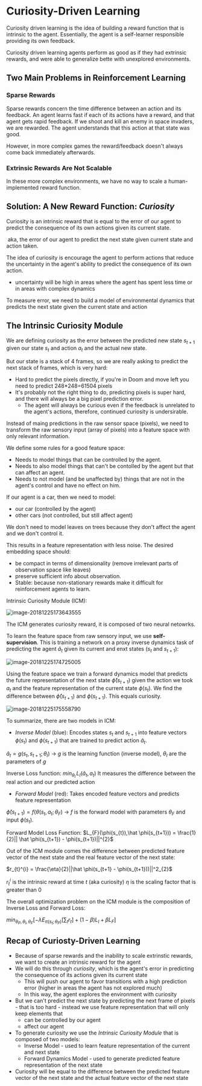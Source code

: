 # Curiosity-Driven Learning

Curiosity driven learning is the idea of building a reward function that is intrinsic to the agent. Essentially, the agent is a self-learner responsible providing its own feedback.

Curiosity driven learning agents perform as good as if they had extrinsic rewards, and were able to generalize bette with unexplored environments.

## Two Main Problems in Reinforcement Learning

### Sparse Rewards

Sparse rewards concern the time difference between an action and its feedback. An agent learns fast if each of its actions have a reward, and that agent gets rapid feedback. If we shoot and kill an enemy in space invaders, we are rewarded. The agent understands that this action at that state was good.

However, in more complex games the reward/feedback doesn't always come back immediately afterwards.

### Extrinsic Rewards Are Not Scalable

In these more complex environments, we have no way to scale a human-implemented reward function.

## Solution: A New Reward Function: *Curiosity*

Curiosity is an intrinsic reward that is equal to the error of our agent to predict the consequence of its own actions given its current state.

​	aka, the error of our agent to predict the next state given current state and action taken.

The idea of curiosity is encourage the agent to perform actions that reduce the uncertainty in the agent's ability to predict the consequence of its own action.

- uncertainty will be high in areas where the agent has spent less time or in areas with complex dynamics

To measure error, we need to build a model of environmental dynamics that predicts the next state given the current state and action

## The Intrinsic Curiosity Module

We are defining curiosity as the error between the predicted new state $s_{t+1}$ given our state $s_{t}$ and action $a_{t}$ and the actual new state.

But our state is a stack of 4 frames, so we are really asking to predict the next stack of frames, which is very hard:

- Hard to predict the pixels directly, if you're in Doom and move left you need to predict 248*248=61504 pixels
- It's probably not the right thing to do, predicting pixels is super hard, and there will always be a big pixel prediction error.
  - The agent will always be curious even if the feedback is unrelated to the agent's actions, therefore, continued curiosity is undersirable.

Instead of maing predictions in the raw sensor space (pixels), we need to transform the raw sensory input (array of pixels) into a feature space with only relevant information.

We define some rules for a good feature space:

- Needs to model things that can be controlled by the agent.
- Needs to also model things that can't be contolled by the agent but that can affect an agent.
- Needs to not model (and be unaffected by) things that are not in the agent's control and have no effect on him.

If our agent is a car, then we need to model:

- our car (controlled by the agent)
- other cars (not controlled, but still affect agent)

We don't need to model leaves on trees because they don't affect the agent and we don't control it.

This results in a feature representation with less noise. The desired embedding space should:

- be compact in terms of dimensionality (remove irrelevant parts of observation space like leaves)
- preserve sufficient info about observation.
- Stable: because non-stationary rewards make it difficult for reinforcement agents to learn.

Intrinsic Curiosity Module (ICM):

![image-20181225173643555](/Users/yeshg/RL/RL-experiments/Notes/img/icm.png)

The ICM generates curiosity reward, it is composed of two neural netowrks.

To learn the feature space from raw sensory input, we use **self-supervision**. This is training a network on a proxy inverse dynamics task of predicting the agent $\hat a_{t}$ given its current and enxt states ($s_{t}$ and $s_{t+1}$):

![image-20181225174725005](/Users/yeshg/RL/RL-experiments/Notes/img/icm_inverse_features.png)

Using the feature space we train a forward dynamics model that predicts the future representation of the next state $\hat \phi(s_{t+1})$ given the action we took $a_{t}$ and the feature representation of the current state $\phi(s_{t})$. We find the difference between $\hat\phi(s_{t+1})$ and $\phi(s_{t+1})$. This equals curiosity.

![image-20181225175558790](/Users/yeshg/RL/RL-experiments/Notes/img/icm_forward.png)

To summarize, there are two models in ICM:

- *Inverse Model* (blue): Encodes states $s_{t}$ and $s_{t+1}$ into feature vectors $\phi(s_{t})$ and $\phi(s_{t+1})$ that are trained to predict action $\hat a_{t}$.

$\hat a_{t} = g(s_{t},s_{t+1};\theta_{I})$ 
-> $g$ is the learning function (inverse model), $\theta_{I}$ are the parameters of $g$

Inverse Loss function: $min_{\theta_{I}}\,L_{I}(\hat a_{t},a_{t})$
It measures the difference between the real action and our predicted action 

- *Forward Model* (red): Takes encoded feature vectors and predicts feature representation

$\hat \phi(s_{t+1}) = f(\theta(s_{t},a_{t};\theta_{F})$
-> $f$ is the forward model with parameters $\theta_{F}$ and input $\phi(s_{t})$.

Forward Model Loss Function: $L_{F}(\phi(s_{t}),\hat \phi(s_{t+1})) = \frac{1}{2}|| \hat \phi(s_{t+1}) - \phi(s_{t+1})||^{2}$

Out of the ICM module comes the difference between predicted feature vector of the next state and the real feature vector of the next state:

$r_{t}^{i} = \frac{\eta}{2}||\hat \phi(s_{t+1} - \phi(s_{t+1}))||^2_{2}$

$r^{i}_{t}$ is the intrinsic reward at time $t$ (aka curiosity)
$\eta$ is the scaling factor that is greater than 0

The overall optimization problem on the ICM module is the composition of Inverse Loss and Forward Loss:

$min_{\theta_{P},\theta_{I},\theta_{F}}[-\lambda E_{\pi(s_{t};\theta_{P})}[\sum_{t}r_{t}]+(1-\beta)L_{I}+\beta L_{F}]$

## Recap of Curiosty-Driven Learning

- Because of sparse rewards and the inability to scale extrinstic rewards, we want to create an intrinsic reward for the agent
- We will do this through *curiosity*, which is the agent's error in predicting the consequence of its actions given its current state
  - This will push our agent to favor transitions with a high prediction error (higher in areas the agent has not explored much)
  - In this way, the agent explores the environment with curiosity
- But we can't predict the next state by predicting the next frame of pixels - that is too hard - instead we use feature representation that will only keep elements that
  - can be controlled by our agent
  - affect our agent
- To generate curiosity we use the *Intrinsic Curiosity Module* that is composed of two models:
  - Inverse Model - used to learn feature representation of the current and next state
  - Forward Dynamics Model - used to generate predicted feature representation of the next state
- Curiosity will be equal to the difference between the predicted feature vector of the next state and the actual feature vector of the next state

